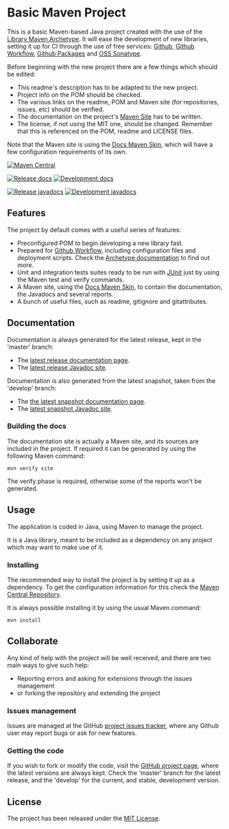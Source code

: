 # Basic Maven Project

This is a basic Maven-based Java project created with the use of the [Library Maven Archetype](https://github.com/Bernardo-MG/library-maven-archetype). It will ease the development of new libraries, setting it up for CI through the use of free services: [Github](https://github.com/), [Github Workflow](https://docs.github.com/en/actions/configuring-and-managing-workflows), [Github Packages](https://github.com/features/packages) and [OSS Sonatype](https://oss.sonatype.org/).

Before beginning with the new project there are a few things which should be edited:

- This readme's description has to be adapted to the new project.
- Project info on the POM should be checked.
- The various links on the readme, POM and Maven site (for repositories, issues, etc) should be verified.
- The documentation on the project's [Maven Site](https://maven.apache.org/plugins/maven-site-plugin/) has to be written.
- The license, if not using the MIT one, should be changed. Remember that this is referenced on the POM, readme and LICENSE files.

Note that the Maven site is using the [Docs Maven Skin](https://github.com/Bernardo-MG/docs-maven-skin), which will have a few configuration requirements of its own.

[![Maven Central](https://img.shields.io/maven-central/v/org.projectcoconut/coconut.svg)][maven-repo]

[![Release docs](https://img.shields.io/badge/docs-release-blue.svg)][site-release]
[![Development docs](https://img.shields.io/badge/docs-develop-blue.svg)][site-develop]

[![Release javadocs](https://img.shields.io/badge/javadocs-release-blue.svg)][javadoc-release]
[![Development javadocs](https://img.shields.io/badge/javadocs-develop-blue.svg)][javadoc-develop]

## Features

The project by default comes with a useful series of features:

- Preconfigured POM to begin developing a new library fast.
- Prepared for [Github Workflow](https://docs.github.com/en/actions/configuring-and-managing-workflows), including configuration files and deployment scripts. Check the [Archetype documentation](https://docs.bernardomg.com/maven/library-maven-archetype) to find out more.
- Unit and integration tests suites ready to be run with [JUnit](https://junit.org) just by using the Maven test and verify commands.
- A Maven site, using the [Docs Maven Skin](https://github.com/Bernardo-MG/docs-maven-skin), to contain the documentation, the Javadocs and several reports.
- A bunch of useful files, such as readme, gitignore and gitattributes.

## Documentation

Documentation is always generated for the latest release, kept in the 'master' branch:

- The [latest release documentation page][site-release].
- The [latest release Javadoc site][javadoc-release].

Documentation is also generated from the latest snapshot, taken from the 'develop' branch:

- The [the latest snapshot documentation page][site-develop].
- The [latest snapshot Javadoc site][javadoc-develop].

### Building the docs

The documentation site is actually a Maven site, and its sources are included in the project. If required it can be generated by using the following Maven command:

```
mvn verify site
```

The verify phase is required, otherwise some of the reports won't be generated.

## Usage

The application is coded in Java, using Maven to manage the project.

It is a Java library, meant to be included as a dependency on any project which may want to make use of it.

### Installing

The recommended way to install the project is by setting it up as a dependency. To get the configuration information for this check  the [Maven Central Repository][maven-repo].

It is always possible installing it by using the usual Maven command:

```
mvn install
```

## Collaborate

Any kind of help with the project will be well received, and there are two main ways to give such help:

- Reporting errors and asking for extensions through the issues management
- or forking the repository and extending the project

### Issues management

Issues are managed at the GitHub [project issues tracker][issues], where any Github user may report bugs or ask for new features.

### Getting the code

If you wish to fork or modify the code, visit the [GitHub project page][scm], where the latest versions are always kept. Check the 'master' branch for the latest release, and the 'develop' for the current, and stable, development version.

## License

The project has been released under the [MIT License][license].

[maven-repo]: https://mvnrepository.com/artifact/org.projectcoconut/coconut
[issues]: https://github.com/bernardo-mg/coconut/issues
[javadoc-develop]: https:///coconut/apidocs
[javadoc-release]: https:///coconut/apidocs
[license]: https://www.opensource.org/licenses/mit-license.php
[scm]: https://github.com/bernardo-mg/coconut
[site-develop]: https:///coconut
[site-release]: https:///coconut
